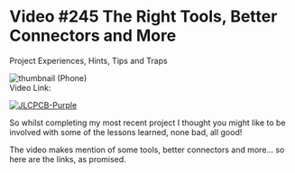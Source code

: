 # Video #245 The Right Tools, Better Connectors and More
Project Experiences, Hints, Tips and Traps

![thumbnail (Phone)](https://user-images.githubusercontent.com/20911308/171426372-da8d3d3e-ea80-4787-944f-533c4b89b6db.jpg)  
Video Link:   

[![JLCPCB-Purple](https://user-images.githubusercontent.com/20911308/159024530-3e083ca1-fea4-4ba9-97d3-a3af3fb979d2.png)](https://www.jlcpcb.com/cem)  

So whilst completing my most recent project I thought you might like to be involved with some of the lessons learned, none bad, all good!

The video makes mention of some tools, better connectors and more... so here are the links, as promised.

